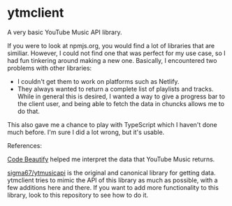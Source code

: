 # ytmclient

A very basic YouTube Music API library.

If you were to look at npmjs.org, you would find a lot of libraries that are similiar. However, I could
not find one that was perfect for my use case, so I had fun tinkering around making a new one. Basically,
I encountered two problems with other libraries:

- I couldn't get them to work on platforms such as Netlify.
- They always wanted to return a complete list of playlists and tracks. While in general this
is desired, I wanted a way to give a progress bar to the client user, and being able to
fetch the data in chuncks allows me to do that.

This also gave me a chance to play with TypeScript which I haven't done much before.
I'm sure I did a lot wrong, but it's usable.

References:

[Code Beautify](https://codebeautify.org/jsonviewer) helped me interpret the data that YouTube Music returns.

[sigma67/ytmusicapi](https://github.com/sigma67/ytmusicapi) is the original and canonical library for getting data.
ytmclient tries to mimic the API of this library as much as possible, with a few additions here and there.
If you want to add more functionality to this library, look to this repository to see how to do it.
